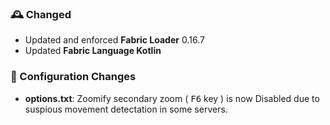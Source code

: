 ### 🕰️ Changed
- Updated and enforced **Fabric Loader** 0.16.7
- Updated **Fabric Language Kotlin**

### 📂 Configuration Changes
- **options.txt**: Zoomify secondary zoom ( <kbd>F6</kbd> key ) is now Disabled due to suspious movement detectation in some servers.
